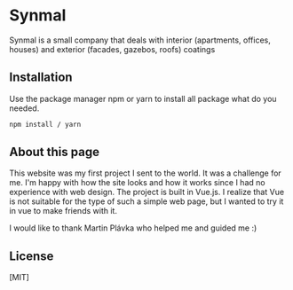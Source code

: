 # Synmal

Synmal is a small company that deals with interior (apartments, offices, houses) and exterior (facades, gazebos, roofs) coatings

## Installation

Use the package manager npm or yarn to install all package what do you needed.

```bash
npm install / yarn
```

## About this page
This website was my first project I sent to the world. It was a challenge for me. I'm happy with how the site looks and how it works since I had no experience with web design.
The project is built in Vue.js. I realize that Vue is not suitable for the type of such a simple web page, but I wanted to try it in vue to make friends with it.

I would like to thank Martin Plávka who helped me and guided me :)

## License
[MIT]
